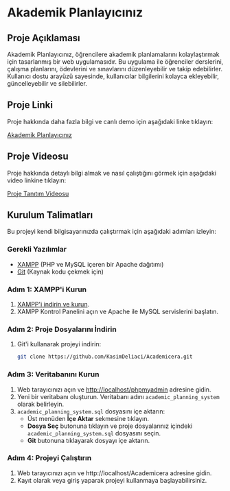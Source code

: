 # Akademik Planlayıcınız

## Proje Açıklaması

Akademik Planlayıcınız, öğrencilere akademik planlamalarını kolaylaştırmak için tasarlanmış bir web uygulamasıdır. Bu uygulama ile öğrenciler derslerini, çalışma planlarını, ödevlerini ve sınavlarını düzenleyebilir ve takip edebilirler. Kullanıcı dostu arayüzü sayesinde, kullanıcılar bilgilerini kolayca ekleyebilir, güncelleyebilir ve silebilirler.

## Proje Linki

Proje hakkında daha fazla bilgi ve canlı demo için aşağıdaki linke tıklayın:

[Akademik Planlayıcınız](http://95.130.171.20/~st21360859021)

## Proje Videosu

Proje hakkında detaylı bilgi almak ve nasıl çalıştığını görmek için aşağıdaki video linkine tıklayın:

[Proje Tanıtım Videosu](https://youtu.be/kcGOa2BiukY)

## Kurulum Talimatları

Bu projeyi kendi bilgisayarınızda çalıştırmak için aşağıdaki adımları izleyin:

### Gerekli Yazılımlar

- [XAMPP](https://www.apachefriends.org/index.html) (PHP ve MySQL içeren bir Apache dağıtımı)
- [Git](https://git-scm.com/) (Kaynak kodu çekmek için)

### Adım 1: XAMPP'i Kurun

1. [XAMPP'i indirin ve kurun](https://www.apachefriends.org/index.html).
2. XAMPP Kontrol Panelini açın ve Apache ile MySQL servislerini başlatın.
   
### Adım 2: Proje Dosyalarını İndirin

1. Git'i kullanarak projeyi indirin:
   ```bash
   git clone https://github.com/KasimDeliaci/Academicera.git
### Adım 3: Veritabanını Kurun

1. Web tarayıcınızı açın ve [http://localhost/phpmyadmin](http://localhost/phpmyadmin) adresine gidin.
2. Yeni bir veritabanı oluşturun. Veritabanı adını `academic_planning_system` olarak belirleyin.
3. `academic_planning_system.sql` dosyasını içe aktarın:
    - Üst menüden **İçe Aktar** sekmesine tıklayın.
    - **Dosya Seç** butonuna tıklayın ve proje dosyalarınız içindeki `academic_planning_system.sql` dosyasını seçin.
    - **Git** butonuna tıklayarak dosyayı içe aktarın.

### Adım 4: Projeyi Çalıştırın

1.	Web tarayıcınızı açın ve http://localhost/Academicera adresine gidin.
2.	Kayıt olarak veya giriş yaparak projeyi kullanmaya başlayabilirsiniz.

